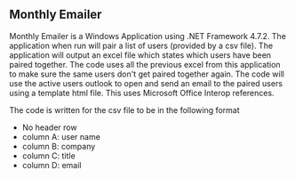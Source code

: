 ## Monthly Emailer 
Monthly Emailer is a Windows Application using .NET Framework 4.7.2. 
The application when run will pair a list of users (provided by a csv file). The application will output an excel file which states which users have been paired together. 
The code uses all the previous excel from this application to make sure the same users don't get paired together again. 
The code will use the active users outlook to open and send an email to the paired users using a template html file. This uses Microsoft Office Interop references. 

The code is written for the csv file to be in the following format
* No header row
* column A: user name
* column B: company
* column C: title
* column D: email
